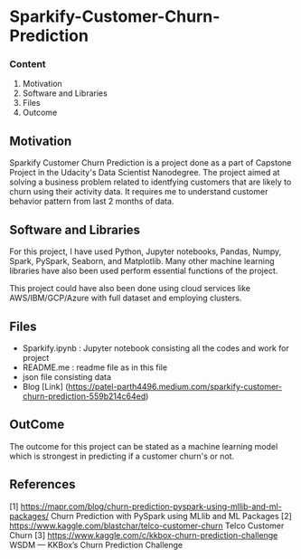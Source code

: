 # Sparkify-Customer-Churn-Prediction

### Content
1) Motivation 
2) Software and Libraries
3) Files
4) Outcome 


## Motivation
  Sparkify Customer Churn Prediction is a project done as a part of Capstone Project in the Udacity's Data Scientist Nanodegree. The project aimed at solving a business problem related to identfying customers that are likely to churn using their activity data. It requires me to understand customer behavior pattern from last 2 months of data.
  
## Software and Libraries
  For this project, I have used Python, Jupyter notebooks, Pandas, Numpy, Spark, PySpark, Seaborn, and Matplotlib. Many other machine learning libraries have also been used perform essential functions of the project.
  
  This project could have also been done using cloud services like AWS/IBM/GCP/Azure with full dataset and employing clusters.
  
  
## Files
- Sparkify.ipynb : Jupyter notebook consisting all the codes and work for project
- README.me : readme file as in this file
- json file consisting data
- Blog [Link] (https://patel-parth4496.medium.com/sparkify-customer-churn-prediction-559b214c64ed)

## OutCome
  The outcome for this project can be stated as a machine learning model which is strongest in predicting if a customer churn's or not.
  
  
## References
[1] https://mapr.com/blog/churn-prediction-pyspark-using-mllib-and-ml-packages/
Churn Prediction with PySpark using MLlib and ML Packages
[2] https://www.kaggle.com/blastchar/telco-customer-churn
Telco Customer Churn
[3] https://www.kaggle.com/c/kkbox-churn-prediction-challenge
WSDM — KKBox’s Churn Prediction Challenge
